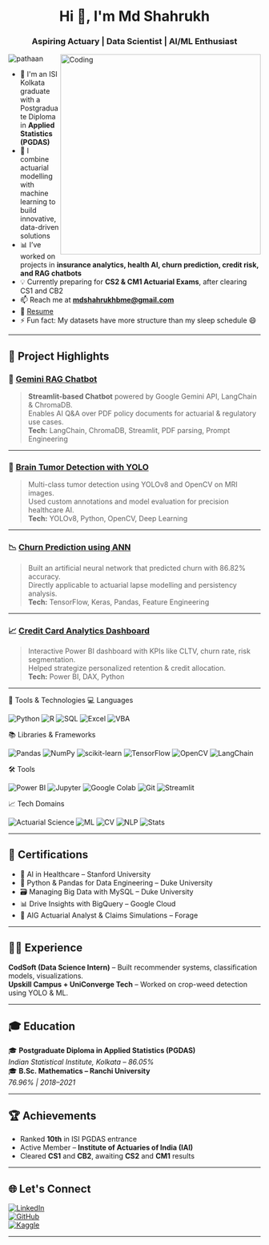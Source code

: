 <h1 align="center">Hi 👋, I'm Md Shahrukh</h1>
<h3 align="center">Aspiring Actuary | Data Scientist | AI/ML Enthusiast</h3>

<img align="right" alt="Coding" width="400" src="https://encrypted-tbn0.gstatic.com/images?q=tbn:ANd9GcTFnnHMdIsVgpZ8oZXRiHh5kI0ZEVLRGm9bDw&s">

<p align="left"> <img src="https://komarev.com/ghpvc/?username=pathaan&label=Profile%20views&color=0e75b6&style=flat" alt="pathaan" /> </p>

- 🎯 I'm an ISI Kolkata graduate with a Postgraduate Diploma in **Applied Statistics (PGDAS)**  
- 🧠 I combine actuarial modelling with machine learning to build innovative, data-driven solutions  
- 📊 I’ve worked on projects in **insurance analytics, health AI, churn prediction, credit risk, and RAG chatbots**  
- 💡 Currently preparing for **CS2 & CM1 Actuarial Exams**, after clearing CS1 and CB2  
- 📫 Reach me at **mdshahrukhbme@gmail.com**  
- 📄 [Resume](https://github.com/Pathaan/Pathaan/blob/main/Md_Shahrukh_Resume%20.pdf)  
- ⚡ Fun fact: My datasets have more structure than my sleep schedule 😄  

---

## 🚀 Project Highlights

### 💬 [Gemini RAG Chatbot](https://github.com/Pathaan/Chatobot_GeminiRag)
> **Streamlit-based Chatbot** powered by Google Gemini API, LangChain & ChromaDB.  
> Enables AI Q&A over PDF policy documents for actuarial & regulatory use cases.  
**Tech:** LangChain, ChromaDB, Streamlit, PDF parsing, Prompt Engineering

---

### 🧠 [Brain Tumor Detection with YOLO](https://github.com/Pathaan/Tumor-detection-)
> Multi-class tumor detection using YOLOv8 and OpenCV on MRI images.  
> Used custom annotations and model evaluation for precision healthcare AI.  
**Tech:** YOLOv8, Python, OpenCV, Deep Learning
---

### 📉 [Churn Prediction using ANN](https://github.com/Pathaan/Churn-Prediction)
> Built an artificial neural network that predicted churn with 86.82% accuracy.  
> Directly applicable to actuarial lapse modelling and persistency analysis.  
**Tech:** TensorFlow, Keras, Pandas, Feature Engineering

---

### 📈 [Credit Card Analytics Dashboard](https://github.com/Pathaan/customer_credit_card_data_report)
> Interactive Power BI dashboard with KPIs like CLTV, churn rate, risk segmentation.  
> Helped strategize personalized retention & credit allocation.  
**Tech:** Power BI, DAX, Python

---

🧰 Tools & Technologies
💻 Languages
<p align="left"> <img src="https://img.shields.io/badge/Python-3776AB?style=flat&logo=python&logoColor=white" alt="Python" /> <img src="https://img.shields.io/badge/R-276DC3?style=flat&logo=r&logoColor=white" alt="R" /> <img src="https://img.shields.io/badge/SQL-4479A1?style=flat&logo=postgresql&logoColor=white" alt="SQL" /> <img src="https://img.shields.io/badge/Excel-217346?style=flat&logo=microsoft-excel&logoColor=white" alt="Excel" /> <img src="https://img.shields.io/badge/VBA-002060?style=flat&logo=microsoft&logoColor=white" alt="VBA" /> </p>
📚 Libraries & Frameworks
<p align="left"> <img src="https://img.shields.io/badge/Pandas-150458?style=flat&logo=pandas&logoColor=white" alt="Pandas" /> <img src="https://img.shields.io/badge/NumPy-013243?style=flat&logo=numpy&logoColor=white" alt="NumPy" /> <img src="https://img.shields.io/badge/scikit--learn-F7931E?style=flat&logo=scikit-learn&logoColor=black" alt="scikit-learn" /> <img src="https://img.shields.io/badge/TensorFlow-FF6F00?style=flat&logo=tensorflow&logoColor=white" alt="TensorFlow" /> <img src="https://img.shields.io/badge/OpenCV-5C3EE8?style=flat&logo=opencv&logoColor=white" alt="OpenCV" /> <img src="https://img.shields.io/badge/LangChain-00B2EE?style=flat&logo=langchain&logoColor=white" alt="LangChain" /> </p>
🛠️ Tools
<p align="left"> <img src="https://img.shields.io/badge/Power%20BI-F2C811?style=flat&logo=powerbi&logoColor=black" alt="Power BI" /> <img src="https://img.shields.io/badge/Jupyter-F37626?style=flat&logo=jupyter&logoColor=white" alt="Jupyter" /> <img src="https://img.shields.io/badge/Colab-F9AB00?style=flat&logo=google-colab&logoColor=white" alt="Google Colab" /> <img src="https://img.shields.io/badge/Git-F05032?style=flat&logo=git&logoColor=white" alt="Git" /> <img src="https://img.shields.io/badge/Streamlit-FF4B4B?style=flat&logo=streamlit&logoColor=white" alt="Streamlit" /> </p>
📈 Tech Domains
<p align="left"> <img src="https://img.shields.io/badge/Actuarial%20Science-blue?style=flat&logoColor=white" alt="Actuarial Science" /> <img src="https://img.shields.io/badge/Machine%20Learning-009688?style=flat&logo=scikit-learn&logoColor=white" alt="ML" /> <img src="https://img.shields.io/badge/Computer%20Vision-795548?style=flat&logo=openCV&logoColor=white" alt="CV" /> <img src="https://img.shields.io/badge/NLP-673AB7?style=flat&logo=spaCy&logoColor=white" alt="NLP" /> <img src="https://img.shields.io/badge/Statistical%20Analysis-3f51b5?style=flat&logo=r&logoColor=white" alt="Stats" /> </p>

---

## 📜 Certifications

- 🏥 AI in Healthcare – Stanford University  
- 🧠 Python & Pandas for Data Engineering – Duke University  
- 🗃️ Managing Big Data with MySQL – Duke University  
- 📊 Drive Insights with BigQuery – Google Cloud  
- 🧾 AIG Actuarial Analyst & Claims Simulations – Forage  

---

## 🧑‍💼 Experience

**CodSoft (Data Science Intern)** – Built recommender systems, classification models, visualizations.  
**Upskill Campus + UniConverge Tech** – Worked on crop-weed detection using YOLO & ML.  

---

## 🎓 Education

🎓 **Postgraduate Diploma in Applied Statistics (PGDAS)**  
*Indian Statistical Institute, Kolkata – 86.05%*  
🎓 **B.Sc. Mathematics – Ranchi University**  
*76.96% | 2018–2021*

---

## 🏆 Achievements

- Ranked **10th** in ISI PGDAS entrance  
- Active Member – **Institute of Actuaries of India (IAI)**  
- Cleared **CS1** and **CB2**, awaiting **CS2** and **CM1** results  

---

## 🌐 Let's Connect

[![LinkedIn](https://img.shields.io/badge/LinkedIn-mdshahrukhlocky-blue?style=for-the-badge&logo=linkedin)](https://www.linkedin.com/in/md-shahrukh-locky/)  
[![GitHub](https://img.shields.io/badge/GitHub-Pathaan-black?style=for-the-badge&logo=github)](https://github.com/Pathaan)  
[![Kaggle](https://img.shields.io/badge/Kaggle-mdshahrukh-teal?style=for-the-badge&logo=kaggle)](https://www.kaggle.com/mdshahrukh)

---
